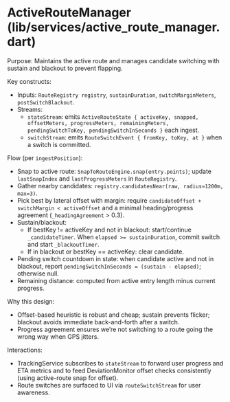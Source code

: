 # ActiveRouteManager (lib/services/active_route_manager.dart)

Purpose: Maintains the active route and manages candidate switching with sustain and blackout to prevent flapping.

Key constructs:
- Inputs: `RouteRegistry registry`, `sustainDuration`, `switchMarginMeters`, `postSwitchBlackout`.
- Streams:
  - `stateStream`: emits `ActiveRouteState { activeKey, snapped, offsetMeters, progressMeters, remainingMeters, pendingSwitchToKey, pendingSwitchInSeconds }` each ingest.
  - `switchStream`: emits `RouteSwitchEvent { fromKey, toKey, at }` when a switch is committed.

Flow (per `ingestPosition`):
- Snap to active route: `SnapToRouteEngine.snap(entry.points)`; update `lastSnapIndex` and `lastProgressMeters` in `RouteRegistry`.
- Gather nearby candidates: `registry.candidatesNear(raw, radius≈1200m, max=3)`.
- Pick best by lateral offset with margin: require `candidateOffset + switchMargin < activeOffset` and a minimal heading/progress agreement (`_headingAgreement` > 0.3).
- Sustain/blackout:
  - If bestKey != activeKey and not in blackout: start/continue `_candidateTimer`. When `elapsed >= sustainDuration`, commit switch and start `_blackoutTimer`.
  - If in blackout or bestKey == activeKey: clear candidate.
- Pending switch countdown in state: when candidate active and not in blackout, report `pendingSwitchInSeconds = (sustain - elapsed)`; otherwise null.
- Remaining distance: computed from active entry length minus current progress.

Why this design:
- Offset-based heuristic is robust and cheap; sustain prevents flicker; blackout avoids immediate back-and-forth after a switch.
- Progress agreement ensures we’re not switching to a route going the wrong way when GPS jitters.

Interactions:
- TrackingService subscribes to `stateStream` to forward user progress and ETA metrics and to feed DeviationMonitor offset checks consistently (using active-route snap for offset).
- Route switches are surfaced to UI via `routeSwitchStream` for user awareness.